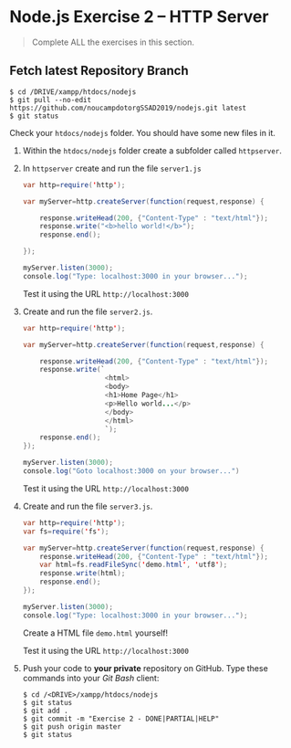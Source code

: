 # Node.js Exercise 2 – HTTP Server

> Complete ALL the exercises in this section.

## Fetch latest Repository Branch

```
$ cd /DRIVE/xampp/htdocs/nodejs
$ git pull --no-edit https://github.com/noucampdotorgSSAD2019/nodejs.git latest
$ git status

```

Check your ``htdocs/nodejs`` folder.  You should have some new files in it.

1.	Within the ``htdocs/nodejs`` folder create a subfolder called ``httpserver``.

1.	In ``httpserver`` create and run the file ``server1.js``

	```java
	var http=require('http');

	var myServer=http.createServer(function(request,response) {

		response.writeHead(200, {"Content-Type" : "text/html"});
		response.write("<b>hello world!</b>");
		response.end();

	});

	myServer.listen(3000);
	console.log("Type: localhost:3000 in your browser...");

	```

	Test it using the URL ``http://localhost:3000``

1.	Create and run the file ``server2.js``.

	```java
	var http=require('http');

	var myServer=http.createServer(function(request,response) {

		response.writeHead(200, {"Content-Type" : "text/html"});
		response.write(`
						<html>
						<body>
						<h1>Home Page</h1>
						<p>Hello world...</p>
						</body>
						</html>
						`);
		response.end();
	});

	myServer.listen(3000);
	console.log("Goto localhost:3000 on your browser...")

	```

	Test it using the URL ``http://localhost:3000``

1.	Create and run the file ``server3.js``.

	```java
	var http=require('http');
	var fs=require('fs');

	var myServer=http.createServer(function(request,response) {
		response.writeHead(200, {"Content-Type" : "text/html"});
		var html=fs.readFileSync('demo.html', 'utf8');
		response.write(html);
		response.end();
	});

	myServer.listen(3000);
	console.log("Type: localhost:3000 in your browser...");

	```

	Create a HTML file ``demo.html`` yourself!
	
	Test it using the URL ``http://localhost:3000``

1.	Push your code to **your private** repository on GitHub.  Type these commands into your *Git Bash* client:

	```
	$ cd /<DRIVE>/xampp/htdocs/nodejs
	$ git status
	$ git add .
	$ git commit -m "Exercise 2 - DONE|PARTIAL|HELP"
	$ git push origin master
	$ git status

	```